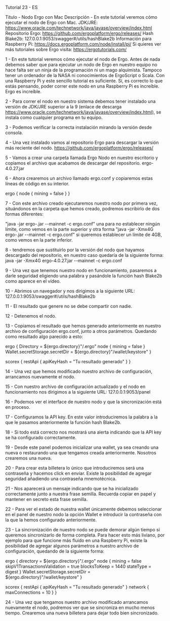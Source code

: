 Tutorial 23 - ES

Título - Nodo Ergo con Mac
Descripción - En este tutorial veremos cómo ejecutar el nodo de Ergo con Mac.
JDK/JRE: https://www.oracle.com/technetwork/java/javase/overview/index.html
Repositorio Ergo: https://github.com/ergoplatform/ergo/releases/
Hash Blake2b: 127.0.0.1:9053/swagger#/utils/hashBlake2b
Información para Raspberry Pi: https://docs.ergoplatform.com/node/install/pi/
Si quieres ver más tutoriales sobre Ergo visita: https://ergotutorials.com/


1 - En este tutorial veremos cómo ejecutar el nodo de Ergo. Antes de nada debemos saber que para ejecutar un nodo de Ergo en nuestro equipo no hace falta ser un ninja de la programación ni un mago alquimista. Tampoco tener un ordenador de la NASA ni conocimientos de ErgoScript o Scala. Con una Raspberry Pi y este sencillo tutorial es suficiente. Sí, es correcto lo que estás pensando, poder correr este nodo en una Raspberry Pi es increíble. Ergo es increíble.


2 - Para correr el nodo en nuestro sistema debemos tener instalado una versión de JDK/JRE superior a la 9 (enlace de descarga https://www.oracle.com/technetwork/java/javase/overview/index.html), se instala como cualquier programa en tu equipo. 

3 - Podemos verificar la correcta instalación mirando la versión desde consola.

4 - Una vez instalado vamos al repositorio Ergo para descargar la versión más reciente del nodo.
https://github.com/ergoplatform/ergo/releases/

5 - Vamos a crear una carpeta llamada Ergo Nodo en nuestro escritorio y copiamos el archivo que acabamos de descargar del repositorio.
ergo-4.0.27.jar

6 - Ahora crearemos un archivo llamado ergo.conf y copiaremos estas líneas de código en su interior.

ergo {
    node {
        mining = false
    }
}

7 - Con este archivo creado ejecutaremos nuestro nodo por primera vez, situándonos en la carpeta que hemos creado, podremos escribirlo de dos formas diferentes:

"java -jar ergo-<release>.jar --mainnet -c ergo.conf" una para no establecer ningún límite, como vemos en la parte superior y otra forma "java -jar -Xmx4G ergo-<release>.jar --mainnet -c ergo.conf" si queremos establecer un límite de 4GB, como vemos en la parte inferior.


8 - <release> tendremos que sustituirlo por la versión del nodo que hayamos descargado del repositorio, en nuestro caso quedaría de la siguiente forma: java -jar -Xmx4G ergo-4.0.27.jar --mainnet -c ergo.conf

9 - Una vez que tenemos nuestro nodo en funcionamiento, pasaremos a darle seguridad eligiendo una palabra y pasándole la función hash Blake2b como aparece en el vídeo. 

10 - Abrimos un navegador y nos dirigimos a la siguiente URL: 127.0.0.1:9053/swagger#/utils/hashBlake2b

11 - El resultado que genere no se debe compartir con nadie.

12 - Detenemos el nodo.

13 - Copiamos el resultado que hemos generado anteriormente en nuestro archivo de configuración ergo.conf, junto a otros parámetros.
Quedando como resultado algo parecido a esto:

ergo {
	Directory = ${ergo.directory}"/.ergo"
     	node {
        	mining = false
      	}
	Wallet.secretStorage.secretDir = ${ergo.directory}"/wallet/keystore"
}

scorex {
	restApi {
        	apiKeyHash = "Tu resultado generado"
	}
}

14 - Una vez que hemos modificado nuestro archivo de configuración, arrancamos nuevamente el nodo.

15 - Con nuestro archivo de configuración actualizado y el nodo en funcionamiento nos dirigimos a la siguiente URL: 127.0.0.1:9053/panel 

16 - Podemos ver el interface de nuestro nodo y que la sincronización está en proceso.

17 - Configuramos la API key. En este valor introduciremos la palabra a la que le pasamos anteriormente la función hash Blake2b.

18 - Si todo está correcto nos mostrará una alerta indicando que la API key se ha configurado correctamente.

19 - Desde este panel podemos inicializar una wallet, ya sea creando una nueva o restaurando una que tengamos creada anteriormente. 
Nosotros crearemos una nueva.

20 - Para crear esta billetera lo único que introduciremos será una contraseña y hacemos click en enviar. Existe la posibilidad de agregar seguridad añadiendo una contraseña mnemotécnica.

21 - Nos aparecerá un mensaje indicando que se ha inicializado correctamente junto a nuestra frase semilla. Recuerda copiar en papel y mantener en secreto esta frase semilla.

22 - Para ver el estado de nuestra wallet únicamente debemos seleccionar en el panel de nuestro nodo la opción Wallet e introducir la contraseña con la que la hemos configurado anteriormente.

23 - La sincronización de nuestro nodo se puede demorar algún tiempo si queremos sincronizarlo de forma completa. 
Para hacer esto más liviano, por ejemplo para que funcione más fluido en una Raspberry Pi, existe la posibilidad de agregar algunos parámetros a nuestro archivo de configuración, quedando de la siguiente forma:

ergo {
  directory = ${ergo.directory}"/.ergo"
  node {
    mining = false
    skipV1TransactionsValidation = true
    blocksToKeep = 1440
    stateType = digest
  }
  Wallet.secretStorage.secretDir = ${ergo.directory}"/wallet/keystore"
}

scorex {
  restApi {
    apiKeyHash = "Tu resultado generado"
  }
  network {
    maxConnections = 10
  }
}

24 - Una vez que tengamos nuestro archivo modificado arrancamos nuevamente el nodo, podremos ver que se sincroniza en mucho menos tiempo. Crearemos una nueva billetera para dejar todo bien sincronizado.